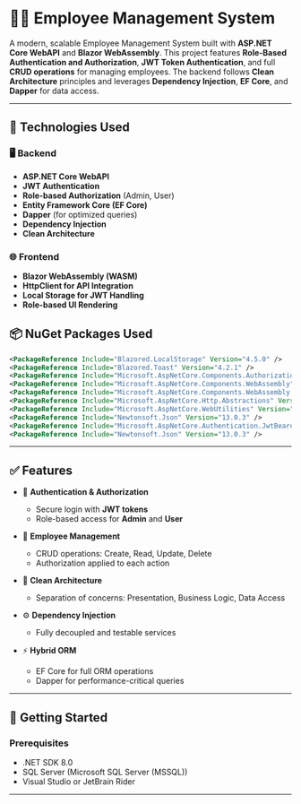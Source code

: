 # 👨‍💼 Employee Management System

A modern, scalable Employee Management System built with **ASP.NET Core WebAPI** and **Blazor WebAssembly**. This project features **Role-Based Authentication and Authorization**, **JWT Token Authentication**, and full **CRUD operations** for managing employees. The backend follows **Clean Architecture** principles and leverages **Dependency Injection**, **EF Core**, and **Dapper** for data access.

---

## 🔧 Technologies Used

### 🖥 Backend
- **ASP.NET Core WebAPI**
- **JWT Authentication**
- **Role-based Authorization** (Admin, User)
- **Entity Framework Core (EF Core)**
- **Dapper** (for optimized queries)
- **Dependency Injection**
- **Clean Architecture**

### 🌐 Frontend
- **Blazor WebAssembly (WASM)**
- **HttpClient for API Integration**
- **Local Storage for JWT Handling**
- **Role-based UI Rendering**

## 📦 NuGet Packages Used

```xml
<PackageReference Include="Blazored.LocalStorage" Version="4.5.0" />
<PackageReference Include="Blazored.Toast" Version="4.2.1" />
<PackageReference Include="Microsoft.AspNetCore.Components.Authorization" Version="8.0.15" />
<PackageReference Include="Microsoft.AspNetCore.Components.WebAssembly" Version="8.0.15" />
<PackageReference Include="Microsoft.AspNetCore.Components.WebAssembly.DevServer" Version="8.0.15" PrivateAssets="all" />
<PackageReference Include="Microsoft.AspNetCore.Http.Abstractions" Version="2.3.0" />
<PackageReference Include="Microsoft.AspNetCore.WebUtilities" Version="8.0.15" />
<PackageReference Include="Newtonsoft.Json" Version="13.0.3" />
<PackageReference Include="Microsoft.AspNetCore.Authentication.JwtBearer" Version="8.0.15" />
<PackageReference Include="Newtonsoft.Json" Version="13.0.3" />

```
---

## ✅ Features

- 🔐 **Authentication & Authorization**
  - Secure login with **JWT tokens**
  - Role-based access for **Admin** and **User**
    
- 👥 **Employee Management**
  - CRUD operations: Create, Read, Update, Delete
  - Authorization applied to each action
 
- 🧱 **Clean Architecture**
  - Separation of concerns: Presentation, Business Logic, Data Access
 
- ⚙️ **Dependency Injection**
  - Fully decoupled and testable services
    
- ⚡ **Hybrid ORM**
  - EF Core for full ORM operations
  - Dapper for performance-critical queries
 
---

## 🚀 Getting Started

### Prerequisites
- .NET SDK 8.0 
- SQL Server (Microsoft SQL Server (MSSQL))
- Visual Studio or JetBrain Rider

---
